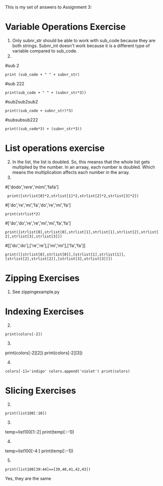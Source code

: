 This is my set of answers to Assignment 3:

# Variable Operations Exercise

1. Only subnr_str should be able to work with sub_code because they are both strings. Subnr_int doesn't work because it is a different type of variable compared to sub_code.
2. 
#sub 2

`print (sub_code + " " + subnr_str)`

#sub 222

`print(sub_code + " " + (subnr_str*3))`

#sub2sub2sub2

`print((sub_code + subnr_str)*3)`

#subsubsub222

`print((sub_code*3) + (subnr_str*3))`

# List operations exercise

2. In the list, the list is doubled. So, this meanss that the whole list gets multiplied by the number. In an arraay, each number is doubled. Which means the multiplication affects each number in the array.
3.


#['dodo','rere','mimi','fafa']

`
print([strlist[0]*2,strlist[1]*2,strlist[2]*2,strlist[3]*2])`

#['do','re','mi','fa','do','re','mi','fa']

`print(strlist*2)`

#['do','do','re','re','mi','mi','fa','fa']

`print([strlist[0],strlist[0],strlist[1],strlist[1],strlist[2],strlist[2],strlist[3],strlist[3]])`

#[['do','do'],['re','re'],['mi','mi'],['fa','fa']]

`print([[strlist[0],strlist[0]],[strlist[1],strlist[1]],[strlist[2],strlist[2]],[strlist[3],strlist[3]]])
`

# Zipping Exercises

1. See zippingexample.py


# Indexing Exercises

2. 
`print(colors[-2])
`

3.
print(colors[-2][2])
print(colors[-2][3])

4. 
`colors[-1]='indigo'
colors.append('violet')
print(colors)`


# Slicing Exercises

2.
`print(list100[:10])`


3.
temp=list100[1::2]
print(temp[::-1])

4.
temp=list100[-4:]
print(temp[::-1])

5.

`print(list100[39:44]==[39,40,41,42,43])`

Yes, they are the same

